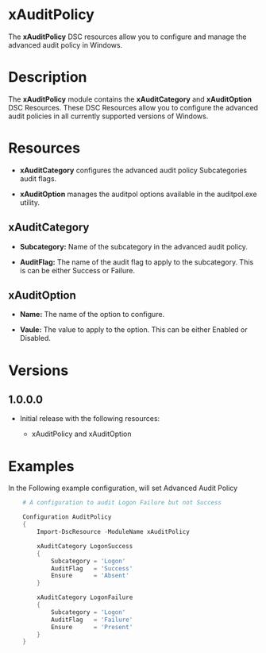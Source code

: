 # xAuditPolicy

The **xAuditPolicy** DSC resources allow you to configure and manage the advanced audit policy in Windows.

# Description

The **xAuditPolicy** module contains the **xAuditCategory** and **xAuditOption** DSC Resources. These DSC Resources allow you to configure the advanced audit policies in all currently supported versions of Windows.
# Resources

* **xAuditCategory** configures the advanced audit policy Subcategories audit flags. 

* **xAuditOption** manages the auditpol options available in the auditpol.exe utility. 


## xAuditCategory
* **Subcategory:** Name of the subcategory in the advanced audit policy.

* **AuditFlag:** The name of the audit flag to apply to the subcategory. This is can be either Success or Failure.

## xAuditOption

 * **Name:** The name of the option to configure. 
 
 * **Vaule:** The value to apply to the option. This can be either Enabled or Disabled. 
 
# Versions

## 1.0.0.0
* Initial release with the following resources:

  * xAuditPolicy and xAuditOption   

# Examples

In the Following example configuration, will set Advanced Audit Policy
```powershell
    # A configuration to audit Logon Failure but not Success

    Configuration AuditPolicy
    {
        Import-DscResource -ModuleName xAuditPolicy

        xAuditCategory LogonSuccess
        {
            Subcategory = 'Logon'
            AuditFlag   = 'Success'
            Ensure      = 'Absent' 
        } 

        xAuditCategory LogonFailure
        {
            Subcategory = 'Logon'
            AuditFlag   = 'Failure'
            Ensure      = 'Present' 
        } 
    }
```